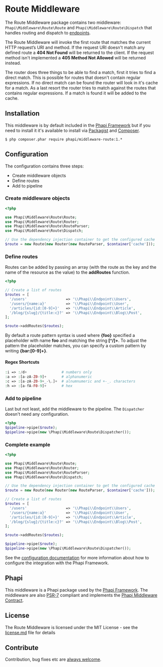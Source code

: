 # Route Middleware
The Route Middleware package contains two middleware: <code>Phapi\Middleware\Route\Route</code> and <code>Phapi\Middleware\Route\Dispatch</code> that handles routing and dispatch to [endpoints](https://github.com/phapi/endpoint).

The Route Middleware will invoke the first route that matches the current HTTP request’s URI and method. If the request URI doesn't match any defined route a **404 Not Found** will be returned to the client. If the request method isn't implemented a **405 Method Not Allowed** will be returned instead.

The router does three things to be able to find a match, first it tries to find a direct match. This is possible for routes that doesn't contain regular expressions. If no direct match can be found the router will look in it's cache for a match. As a last resort the router tries to match against the routes that contains regular expressions. If a match is found it will be added to the cache.

## Installation
This middleware is by default included in the [Phapi Framework](https://github.com/phapi/phapi) but if you need to install it it's available to install via [Packagist](https://packagist.org) and [Composer](https://getcomposer.org).

```shell
$ php composer.phar require phapi/middleware-route:1.*
```

## Configuration
The configuration contains three steps:

- Create middleware objects
- Define routes
- Add to pipeline

### Create middleware objects

```php
<?php

use Phapi\Middleware\Route\Route;
use Phapi\Middleware\Route\Router;
use Phapi\Middleware\Route\RouteParser;
use Phapi\Middleware\Route\Dispatch;

// Use the dependency injection container to get the configured cache
$route = new Route(new Router(new RouteParser, $container['cache']));
```

### Define routes
Routes can be added by passing an array (with the route as the key and the name of the resource as the value) to the **addRoutes** function.

```php
<?php

// Create a list of routes
$routes = [
  '/users'                  => '\\Phapi\\Endpoint\\Users',
  '/users/{name:a}'         => '\\Phapi\\Endpoint\\User',
  '/articles/{id:[0-9]+}'   => '\\Phapi\\Endpoint\\Article',
  '/blog/{slug}/{title:c}?' => '\\Phapi\\Endpoint\\Blog\\Post',
];

$route->addRoutes($routes);
```

By default a route pattern syntax is used where **{foo}** specified a placeholder with name **foo** and matching the string **[^/]+**. To adjust the pattern the placeholder matches, you can specify a custom pattern by writing **{bar:[0-9]+}**.

#### Regex Shortcuts
```php
:i => :/d+                # numbers only
:a => :[a-zA-Z0-9]+       # alphanumeric
:c => :[a-zA-Z0-9+_-\.]+  # alnumnumeric and +-_. characters
:h => :[a-fA-F0-9]+       # hex
```

### Add to pipeline
Last but not least, add the middleware to the pipeline. The <code>Dispatcher</code> doesn't need any configuration.

```php
<?php
$pipeline->pipe($route);
$pipeline->pipe(new \Phapi\Middleware\Route\Dispatcher());

```

### Complete example

```php
<?php

use Phapi\Middleware\Route\Route;
use Phapi\Middleware\Route\Router;
use Phapi\Middleware\Route\RouteParser;
use Phapi\Middleware\Route\Dispatch;

// Use the dependency injection container to get the configured cache
$route = new Route(new Router(new RouteParser, $container['cache']));

// Create a list of routes
$routes = [
  '/users'                  => '\\Phapi\\Endpoint\\Users',
  '/users/{name:a}'         => '\\Phapi\\Endpoint\\User',
  '/articles/{id:[0-9]+}'   => '\\Phapi\\Endpoint\\Article',
  '/blog/{slug}/{title:c}?' => '\\Phapi\\Endpoint\\Blog\\Post',
];

$route->addRoutes($routes);

$pipeline->pipe($route);
$pipeline->pipe(new \Phapi\Middleware\Route\Dispatcher());
```

See the [configuration documentation](http://phapi.github.io/started/configuration/) for more information about how to configure the integration with the Phapi Framework.

## Phapi
This middleware is a Phapi package used by the [Phapi Framework](https://github.com/phapi/phapi). The middleware are also [PSR-7](https://github.com/php-fig/http-message) compliant and implements the [Phapi Middleware Contract](https://github.com/phapi/contract).

## License
The Route Middleware is licensed under the MIT License - see the [license.md](https://github.com/phapi/middleware-route/blob/master/license.md) file for details

## Contribute
Contribution, bug fixes etc are [always welcome](https://github.com/phapi/middleware-route/issues/new).
